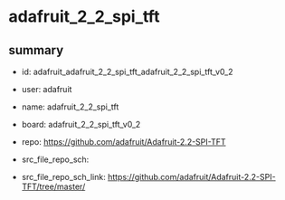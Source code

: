 # adafruit_2_2_spi_tft
 
## summary 
* id: adafruit_adafruit_2_2_spi_tft_adafruit_2_2_spi_tft_v0_2
* user: adafruit
* name: adafruit_2_2_spi_tft
* board: adafruit_2_2_spi_tft_v0_2
* repo: https://github.com/adafruit/Adafruit-2.2-SPI-TFT



* src_file_repo_sch: 
* src_file_repo_sch_link: https://github.com/adafruit/Adafruit-2.2-SPI-TFT/tree/master/




